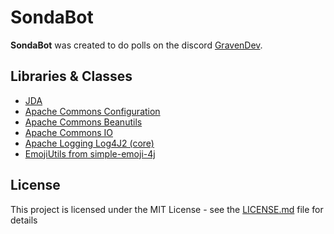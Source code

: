 # SondaBot

**SondaBot** was created to do polls on the discord [GravenDev](https://discordapp.com/invite/graven).

## Libraries & Classes

* [JDA](https://github.com/DV8FromTheWorld/JDA)
* [Apache Commons Configuration](https://github.com/apache/commons-configuration)
* [Apache Commons Beanutils](https://github.com/apache/commons-beanutils)
* [Apache Commons IO](https://github.com/apache/commons-io)
* [Apache Logging Log4J2 (core)](https://github.com/apache/logging-log4j2)
* [EmojiUtils from simple-emoji-4j](https://github.com/liheyuan/simple-emoji-4j/)


## License

This project is licensed under the MIT License - see the [LICENSE.md](LICENSE.md) file for details